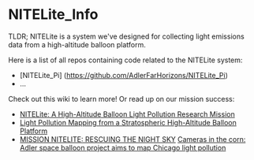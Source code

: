 # NITELite_Info

TLDR; NITELite is a system we've designed for collecting light emissions data from a high-altitude balloon platform. 

Here is a list of all repos containing code related to the NITELite system:
- [NITELite_Pi] (https://github.com/AdlerFarHorizons/NITELite_Pi)
- ...

Check out this wiki to learn more! Or read up on our mission success: 
- [NITELite: A High-Altitude Balloon Light Pollution Research Mission](https://www.researchgate.net/publication/346066306_NITELite_A_High-Altitude_Balloon_Light_Pollution_Research_Mission)
- [Light Pollution Mapping from a Stratospheric High-Altitude Balloon Platform](https://www.researchgate.net/publication/351459098_Light_Pollution_Mapping_from_a_Stratospheric_High-Altitude_Balloon_Platform)
- [MISSION NITELITE: RESCUING THE NIGHT SKY](https://fieldnotes.nationalgeographic.org/expedition/nitelite) 
[Cameras in the corn: Adler space balloon project aims to map Chicago light pollution](https://www.chicagotribune.com/entertainment/museums/ct-ent-adler-balloon-chicago-light-pollution-map-0905-story.html)
